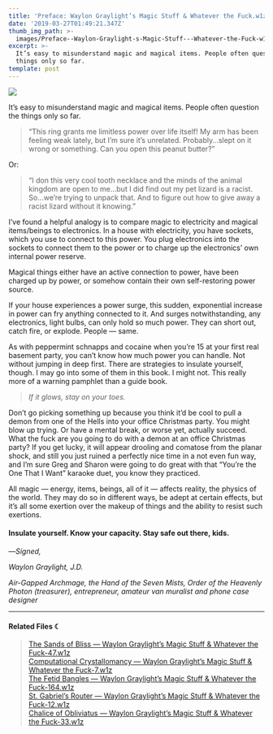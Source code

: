 ```yaml
---
title: 'Preface: Waylon Graylight’s Magic Stuff & Whatever the Fuck.w1z'
date: '2019-03-27T01:49:21.347Z'
thumb_img_path: >-
  images/Preface--Waylon-Graylight-s-Magic-Stuff---Whatever-the-Fuck-w1z/1*FY2YTydD8ia3R87qjivkdw.jpeg
excerpt: >-
  It’s easy to misunderstand magic and magical items. People often question the
  things only so far.
template: post
---
```

![](/images/Preface--Waylon-Graylight-s-Magic-Stuff---Whatever-the-Fuck-w1z/1*FY2YTydD8ia3R87qjivkdw.jpeg)

It’s easy to misunderstand magic and magical items. People often question the things only so far.

> “This ring grants me limitless power over life itself! My arm has been feeling weak lately, but I’m sure it’s unrelated. Probably…slept on it wrong or something. Can you open this peanut butter?”

Or:

> “I don this very cool tooth necklace and the minds of the animal kingdom are open to me…but I did find out my pet lizard is a racist. So…we’re trying to unpack that. And to figure out how to give away a racist lizard without it knowing.”

I’ve found a helpful analogy is to compare magic to electricity and magical items/beings to electronics. In a house with electricity, you have sockets, which you use to connect to this power. You plug electronics into the sockets to connect them to the power or to charge up the electronics’ own internal power reserve.

Magical things either have an active connection to power, have been charged up by power, or somehow contain their own self-restoring power source.

If your house experiences a power surge, this sudden, exponential increase in power can fry anything connected to it. And surges notwithstanding, any electronics, light bulbs, can only hold so much power. They can short out, catch fire, or explode. People — same.

As with peppermint schnapps and cocaine when you’re 15 at your first real basement party, you can’t know how much power you can handle. Not without jumping in deep first. There are strategies to insulate yourself, though. I may go into some of them in this book. I might not. This really more of a warning pamphlet than a guide book.

> *If it glows, stay on your toes.*

Don’t go picking something up because you think it’d be cool to pull a demon from one of the Hells into your office Christmas party. You might blow up trying. Or have a mental break, or worse yet, actually succeed. What the fuck are you going to do with a demon at an office Christmas party? If you get lucky, it will appear drooling and comatose from the planar shock, and still you just ruined a perfectly nice time in a not even fun way, and I’m sure Greg and Sharon were going to do great with that “You’re the One That I Want” karaoke duet, you know they practiced.

All magic — energy, items, beings, all of it — affects reality, the physics of the world. They may do so in different ways, be adept at certain effects, but it’s all some exertion over the makeup of things and the ability to resist such exertions.

#### Insulate yourself. Know your capacity. Stay safe out there, kids.

—*Signed,*

*Waylon Graylight, J.D.*

*Air-Gapped Archmage, the Hand of the Seven Mists, Order of the Heavenly Photon (treasurer), entrepreneur, amateur van muralist and phone case designer*

* * *

#### Related Files ☾

> [The Sands of Bliss — Waylon Graylight’s Magic Stuff & Whatever the Fuck-47.w1z](https://medium.com/moon-computer/the-sands-of-bliss-waylon-graylights-magic-stuff-whatever-the-fuck-47-w1z-3e9a49c49cdf?source=friends_link&sk=2c4f1e83992b26a337be51f5279ce8ae)  
> [Computational Crystallomancy — Waylon Graylight’s Magic Stuff & Whatever the Fuck-7.w1z](https://medium.com/moon-computer/computational-crystallomancy-waylon-graylights-magic-stuff-whatever-the-fuck-12-w1z-83941baa3d73?source=friends_link&sk=f865787e7bf4e48549c924f381ac40e4)  
> [The Fetid Bangles — Waylon Graylight’s Magic Stuff & Whatever the Fuck-164.w1z](https://medium.com/moon-computer/the-fetid-bangles-waylon-graylights-magic-stuff-whatever-the-fuck-164-w1z-db7552929c84?source=friends_link&sk=39fbfb49fad8d08a2f10b99427e891d2)  
> [St. Gabriel’s Router — Waylon Graylight’s Magic Stuff & Whatever the Fuck-12.w1z](https://medium.com/moon-computer/st-gabriels-router-waylon-graylight-s-magic-stuff-whatever-the-fuck-12-w1z-9858eefc9308?source=friends_link&sk=85dd0586185545155ee211a012be569d)  
> [Chalice of Obliviatus — Waylon Graylight’s Magic Stuff & Whatever the Fuck-33.w1z](https://medium.com/moon-computer/chalice-of-obliviatus-waylon-graylights-magic-stuff-whatever-the-fuck-33-w1z-9840cc35d39c?source=friends_link&sk=b2c0cead6d019b53243ad113e79ecddf)
